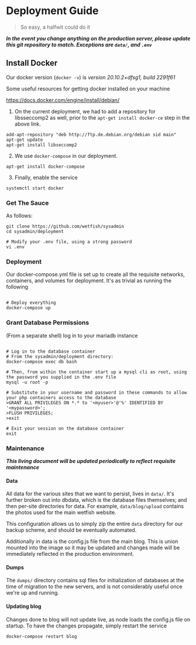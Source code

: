 # Deployment Guide

> So easy, a halfwit could do it

__*In the event you change anything on the production server, please update this git repository to match. Exceptions are `data/`, and `.env`*__

## Install Docker

Our docker version (`docker -v`) is *version 20.10.2+dfsg1, build 2291f61*

Some useful resources for getting docker installed on your machine

https://docs.docker.com/engine/install/debian/

1. On the current deployment, we had to add a repository for libsseccomp2 as well, prior to the `apt-get install docker-ce` step in the above link.

```
add-apt-repository "deb http://ftp.de.debian.org/debian sid main"
apt-get update
apt-get install libseccomp2
```

2. We use `docker-compose` in our deployment.

```
apt-get install docker-compose
```

3. Finally, enable the service

```
systemctl start docker
```

### Get The Sauce

As follows: 

```/bin/sh
git clone https://github.com/wetfish/sysadmin
cd sysadmin/deployment

# Modify your .env file, using a strong password 
vi .env
```

### Deployment

Our docker-compose.yml file is set up to create all the requisite networks, containers, and volumes for deployment. It's as trivial as running the following

```/bin/sh

# Deploy everything
docker-compose up 

```

### Grant Database Permissions

(From a separate shell) log in to your mariadb instance

```/bin/sh

# Log in to the database container
# From the sysadmin/deployment directory: 
docker-compose exec db bash

# Then, from within the container start up a mysql cli as root, using the password you supplied in the .env file
mysql -u root -p 

# Substitute in your username and password in these commands to allow your php containers access to the database
>GRANT ALL PRIVILEGES ON *.* to '<myuser>'@'%' IDENTIFIED BY '<mypassword>';
>FLUSH PRIVILEGES;
>exit

# Exit your session on the database container
exit

```

### Maintenance

__*This living document will be updated periodically to reflect requisite maintenance*__

#### Data

All data for the various sites that we want to persist, lives in `data/`. It's further broken out into dbdata, which is the database files themselves; and then per-site directories for data. For example,  `data/blog/upload` contains the photos used for the main wetfish website.

This configuration allows us to simply zip the entire `data` directory for our backup scheme, and should be eventually automated.

Additionally in data is the config.js file from the main blog. This is union mounted into the image so it may be updated and changes made will be immediately reflected in the production environment.

#### Dumps
 
The `dumps/` directory contains sql files for initialization of databases at the time of migration to the new servers, and is not considerably useful once we're up and running.

#### Updating blog

Changes done to blog will not update live, as node loads the config.js file on startup. To have the changes propagate, simply restart the service

```
docker-compose restart blog
```
